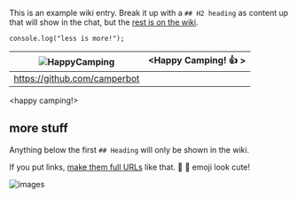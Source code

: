 This is an example wiki entry. Break it up with a `## H2 heading` as content up that will show in the chat, but the [rest is on the wiki](https://github.com/FreeCodeCamp/freecodecamp/wiki/example).

```
console.log("less is more!");
```

| ![HappyCamping](https://avatars2.githubusercontent.com/u/13561988?v=3&s=128) | <Happy Camping! :+1: > |
| ------------- |:-------------|
| https://github.com/camperbot|    |

<happy camping!>

## more stuff
Anything below the first `## Heading` will only be shown in the wiki.

If you put links, [make them full URLs](https://github.com/FreeCodeCamp/freecodecamp/wiki/example) like that.
:star2: :hamster: emoji look cute!

![images](https://s3.amazonaws.com/freecodecamp/landingIcons_connect.svg.gz)

